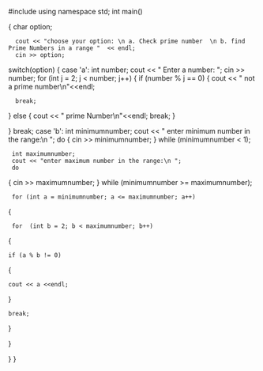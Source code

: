 #include <iostream>
using namespace std;
int main()

{
    char option;

      cout << "choose your option: \n a. Check prime number  \n b. find Prime Numbers in a range "  << endl;
      cin >> option;
    

   switch(option)
   {
    case 'a':
      int number;
      cout << " Enter a number: ";
      cin >> number;
      for  (int j = 2; j < number; j++)
   {
      if (number % j == 0)
   {
      cout << " not a prime number\n"<<endl;

      break;
   }
   else
   {
      cout << " prime Number\n"<<endl;
      break;
   }

   }
      break;
    case 'b':
     int minimumnumber;
     cout << " enter minimum number in the range:\n ";
     do
   {
     cin >> minimumnumber;
   }
     while (minimumnumber < 1);

     int maximumnumber;
     cout << "enter maximum number in the range:\n ";
     do
   {
     cin >> maximumnumber;
   }
     while (minimumnumber >= maximumnumber);

     for (int a = minimumnumber; a <= maximumnumber; a++)
   {

     for  (int b = 2; b < maximumnumber; b++)
   {
        
	if (a % b != 0)
   {
        
	cout << a <<endl;
   }

    break;
          
   }
   
   }
   
   }
}